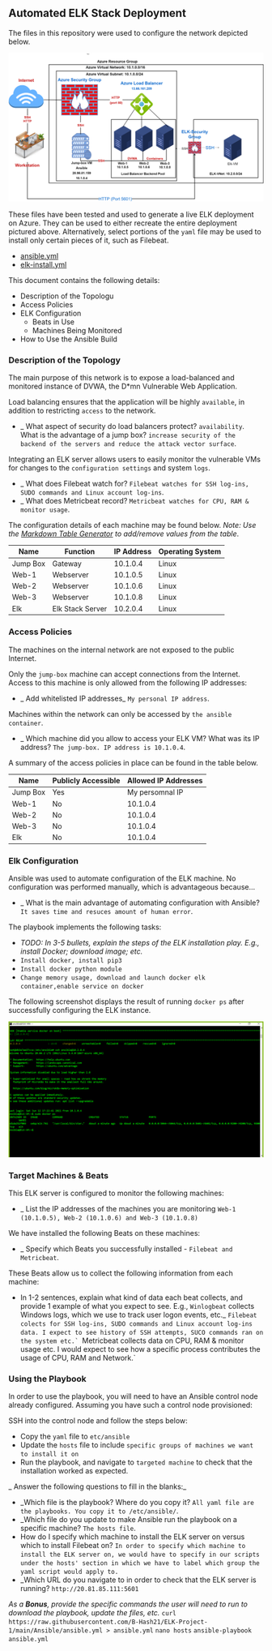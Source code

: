 ## Automated ELK Stack Deployment

The files in this repository were used to configure the network depicted below.

![Updating the path with the my network diagram](Diagrams/ELK-Project-Network-Diagram.png)

These files have been tested and used to generate a live ELK deployment on Azure. They can be used to either recreate the entire deployment pictured above. Alternatively, select portions of the `yaml` file may be used to install only certain pieces of it, such as Filebeat.

  - [ansible.yml](Ansible/ansible.yml)
  - [elk-install.yml](Ansible/elk-install.yml)

This document contains the following details:
- Description of the Topologu
- Access Policies
- ELK Configuration
  - Beats in Use
  - Machines Being Monitored
- How to Use the Ansible Build


### Description of the Topology

The main purpose of this network is to expose a load-balanced and monitored instance of DVWA, the D*mn Vulnerable Web Application.

Load balancing ensures that the application will be highly `available`, in addition to restricting `access` to the network.
- _ What aspect of security do load balancers protect? `availability`. What is the advantage of a jump box? `increase security of the backend of the servers and reduce the attack vector surface`.

Integrating an ELK server allows users to easily monitor the vulnerable VMs for changes to the `configuration settings` and system `logs`.
- _ What does Filebeat watch for? `Filebeat watches for SSH log-ins, SUDO commands and Linux account log-ins`.
- _ What does Metricbeat record? `Metricbeat watches for CPU, RAM & monitor usage`.

The configuration details of each machine may be found below.
_Note: Use the [Markdown Table Generator](http://www.tablesgenerator.com/markdown_tables) to add/remove values from the table_.

| Name     | Function | IP Address | Operating System |
|----------|----------|------------|------------------|
| Jump Box | Gateway  | 10.1.0.4   | Linux            |
| Web-1    |Webserver |10.1.0.5    | Linux            |
| Web-2    |Webserver |10.1.0.6    | Linux            |
| Web-3    |Webserver |10.1.0.8    | Linux            |
| Elk      |Elk Stack Server |10.2.0.4    | Linux            |


### Access Policies

The machines on the internal network are not exposed to the public Internet. 

Only the `jump-box` machine can accept connections from the Internet. Access to this machine is only allowed from the following IP addresses:
- _ Add whitelisted IP addresses_ `My personal IP address`.

Machines within the network can only be accessed by `the ansible container`.
- _ Which machine did you allow to access your ELK VM? What was its IP address? `The jump-box. IP address is 10.1.0.4`.

A summary of the access policies in place can be found in the table below.

| Name     | Publicly Accessible | Allowed IP Addresses |
|----------|---------------------|----------------------|
| Jump Box | Yes                 | My persomnal IP      |
| Web-1    | No                  | 10.1.0.4             |
| Web-2    | No                  | 10.1.0.4             | 
| Web-3    | No                  | 10.1.0.4             |
| Elk      | No                  | 10.1.0.4           |

### Elk Configuration

Ansible was used to automate configuration of the ELK machine. No configuration was performed manually, which is advantageous because...
- _ What is the main advantage of automating configuration with Ansible? `It saves time and resuces amount of human error`.

The playbook implements the following tasks:
- _TODO: In 3-5 bullets, explain the steps of the ELK installation play. E.g., install Docker; download image; etc._
- `Install docker, install pip3` 
- `Install docker python module` 
- `Change memory usage, download and launch docker elk container,enable service on docker`

The following screenshot displays the result of running `docker ps` after successfully configuring the ELK instance.

![Updating the path to screenshot of docker ps output](Diagrams/ELK-Container.png)

### Target Machines & Beats
This ELK server is configured to monitor the following machines:
- _ List the IP addresses of the machines you are monitoring `Web-1 (10.1.0.5), Web-2 (10.1.0.6) and Web-3 (10.1.0.8)`

We have installed the following Beats on these machines:
- _ Specify which Beats you successfully installed - `Filebeat and Metricbeat`.

These Beats allow us to collect the following information from each machine:
- In 1-2 sentences, explain what kind of data each beat collects, and provide 1 example of what you expect to see. E.g., `Winlogbeat` collects Windows logs, which we use to track user logon events, etc._
``Filebeat colects for SSH log-ins, SUDO commands and Linux account log-ins data. I expect to see history of SSH attempts, SUCO commands ran on the system etc.`
``Metricbeat collects data on CPU, RAM & monitor usage etc. I would expect to see how a specific process contributes the usage of CPU, RAM and Network.`

### Using the Playbook
In order to use the playbook, you will need to have an Ansible control node already configured. Assuming you have such a control node provisioned: 

SSH into the control node and follow the steps below:
- Copy the `yaml` file to `etc/ansible`
- Update the `hosts` file to include `specific groups of machines we want to install it on`
- Run the playbook, and navigate to `targeted machine` to check that the installation worked as expected.

_ Answer the following questions to fill in the blanks:_
- _Which file is the playbook? Where do you copy it? `All yaml file are the playbooks. You copy it to /etc/ansible/`.
- _Which file do you update to make Ansible run the playbook on a specific machine? `The hosts file`. 
- How do I specify which machine to install the ELK server on versus which to install Filebeat on? `In order to specify which machine to install the ELK server on, we would have to specify in our scripts under the hosts' section in which we have to label which group the yaml script would apply to.`
- _Which URL do you navigate to in order to check that the ELK server is running?
`http://20.81.85.111:5601`

_As a **Bonus**, provide the specific commands the user will need to run to download the playbook, update the files, etc._
`curl https://raw.githubusercontent.com/B-Hash21/ELK-Project-1/main/Ansible/ansible.yml > ansible.yml`
`nano hosts`
`ansible-playbook ansible.yml`